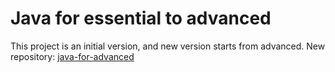 # Java for essential to advanced
This project is an initial version, and new version starts from advanced.
New repository: [java-for-advanced](https://github.com/nu1lspaxe/java-for-advanced)
